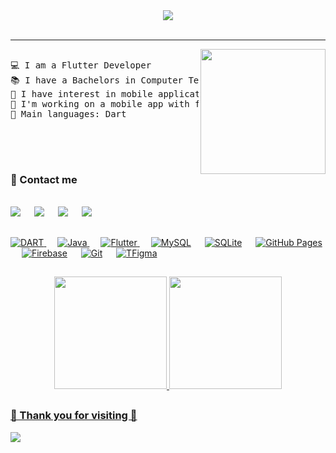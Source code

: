 <div align="center">
<img src="https://readme-typing-svg.herokuapp.com?font=Architects+Daughter&color=7AF79A&size=30&lines=Hey!+I'm+Melisa!;I'm+a+Flutter+Developer..."><img/>
</div>

<br>

<hr>


<img align='right' src='https://github.com/Rishit-dagli/Rishit-dagli/blob/master/images/octocat-anime.gif' width='200'>

<pre>

💻 I am a Flutter Developer
📚 I have a Bachelors in Computer Technology and Information Systems
📝 I have interest in mobile application with Kotlin
🔭 I'm working on a mobile app with flutter
🌟 Main languages: Dart

</pre>

<br>
<br>

<h3>📱 Contact me</h3>
<br>	
<a target="_blank" href="https://www.linkedin.com/in/melisaakyoll1509/"><img src="https://img.shields.io/badge/-LinkedIn-0077B5?style=for-the-badge&logo=Linkedin&logoColor=white"></img></a>
&emsp;
<a target="_blank" href="mailto:melisaakyol3994@gmail.com"
><img src="https://img.shields.io/badge/-Gmail-D14836?style=for-the-badge&logo=Gmail&logoColor=white"></img></a>
&emsp;
<a target="_blank" href="https://twitter.com/lightofsptember"><img src="https://img.shields.io/badge/-Twitter-1DA1F2?style=for-the-badge&logo=Twitter&logoColor=white"></img></a>
&emsp;
<a target="_blank" href="https://medium.com/@melisaakyoll"><img src="https://img.shields.io/badge/Medium-12100E?style=for-the-badge&logo=medium&logoColor=white"></img></a>
<br>

##

<p align="left"> 
  <a href="https://dart.dev/">
    <img alt="DART" src="https://img.shields.io/badge/Dart-0175C2?style=for-the-badge&logo=dart&logoColor=white"/>
  </a>
  &emsp;
<a href="https://www.java.com/en/">
    <img alt="Java" src="https://img.shields.io/badge/Java-ED8B00?style=for-the-badge&logo=java&logoColor=white"/>
  </a>
&emsp;
  <a href="https://flutter.dev/" target="_blank"> 
     <img alt="Flutter" src="https://img.shields.io/badge/Flutter-02569B?style=for-the-badge&logo=flutter&logoColor=white">
   </a>
    &emsp;
    <a href="https://www.mysql.com/"><img alt="MySQL" src="https://img.shields.io/badge/MySQL-00000F?style=for-the-badge&logo=mysql&logoColor=white"></a>
  &emsp;
    <a href="https://www.sqlite.org/"><img alt="SQLite" src ="https://img.shields.io/badge/SQLite-07405E?style=for-the-badge&logo=sqlite&logoColor=white"/></a>
  &emsp;
    <a href="https://www.github.com"><img alt="GitHub Pages" src="https://img.shields.io/badge/GitHub-100000?style=for-the-badge&logo=github&logoColor=white"></a>
  &emsp;
<a href="https://firebase.google.com/"><img alt="Firebase" src ="https://img.shields.io/badge/firebase-ffca28?style=for-the-badge&logo=firebase&logoColor=black"></a>
 &emsp;
    <a href="#"><img alt="Git" src="https://img.shields.io/badge/Git-F05032?style=for-the-badge&logo=git&logoColor=white"></a>
&emsp;
     <a href="#"><img alt="TFigma" src="https://img.shields.io/badge/Figma-F24E1E?style=for-the-badge&logo=figma&logoColor=white"></a>
</p>

##

<div align="center">
  <a href="https://github.com/melisakyoll">
  <img height="180em" src="https://github-readme-stats.vercel.app/api?username=melisakyoll&show_icons=true&theme=dracula&include_all_commits=true&count_private=true"/>
  <img height="180em" src="https://github-readme-stats.vercel.app/api/top-langs/?username=melisakyoll&layout=compact&langs_count=7&theme=dracula"/>
</div>

##

<h3>🙏 Thank you for visiting 🙏</h3>
<img src="https://profile-counter.glitch.me/Ahmad-shaikh575/count.svg">

##
